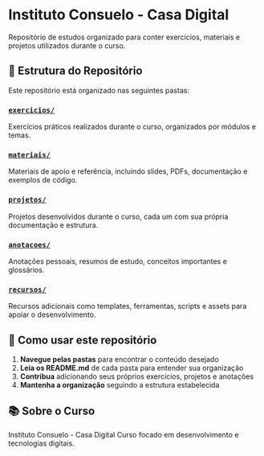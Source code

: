 # Instituto Consuelo - Casa Digital
Repositório de estudos organizado para conter exercícios, materiais e projetos utilizados durante o curso.

## 📁 Estrutura do Repositório

Este repositório está organizado nas seguintes pastas:

### [`exercicios/`](./exercicios/)
Exercícios práticos realizados durante o curso, organizados por módulos e temas.

### [`materiais/`](./materiais/)
Materiais de apoio e referência, incluindo slides, PDFs, documentação e exemplos de código.

### [`projetos/`](./projetos/)
Projetos desenvolvidos durante o curso, cada um com sua própria documentação e estrutura.

### [`anotacoes/`](./anotacoes/)
Anotações pessoais, resumos de estudo, conceitos importantes e glossários.

### [`recursos/`](./recursos/)
Recursos adicionais como templates, ferramentas, scripts e assets para apoiar o desenvolvimento.

## 🚀 Como usar este repositório

1. **Navegue pelas pastas** para encontrar o conteúdo desejado
2. **Leia os README.md** de cada pasta para entender sua organização
3. **Contribua** adicionando seus próprios exercícios, projetos e anotações
4. **Mantenha a organização** seguindo a estrutura estabelecida

## 📚 Sobre o Curso

Instituto Consuelo - Casa Digital
Curso focado em desenvolvimento e tecnologias digitais.
